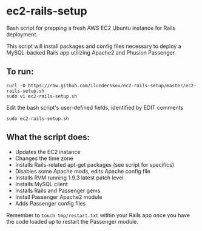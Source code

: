 ec2-rails-setup
===============

Bash script for prepping a fresh AWS EC2 Ubuntu instance for Rails deployment.

This script will install packages and config files necessary to deploy a MySQL-backed Rails app utilizing Apache2 and Phusion Passenger.

To run:
-------

    curl -O https://raw.github.com/ilunderskov/ec2-rails-setup/master/ec2-rails-setup.sh 
    sudo vi ec2-rails-setup.sh
Edit the bash script's user-defined fields, identified by EDIT comments

    sudo ec2-rails-setup.sh


What the script does:
--------------------

* Updates the EC2 instance
* Changes the time zone
* Installs Rails-related apt-get packages (see script for specifics)
* Disables some Apache mods, edits Apache config file
* Installs RVM running 1.9.3 latest patch level
* Installs MySQL cilent
* Installs Rails and Passenger gems
* Install Passenger Apache2 module
* Adds Passenger config files


Remember to <code>touch tmp/restart.txt</code> within your Rails app once you have the code loaded up to restart the Passenger module.
